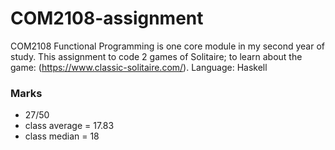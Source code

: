 # COM2108-assignment
COM2108 Functional Programming is one core module in my second year of study.
This assignment to code 2 games of Solitaire; to learn about the game: (https://www.classic-solitaire.com/).
Language: Haskell

### Marks
- 27/50
- class average = 17.83
- class median = 18
